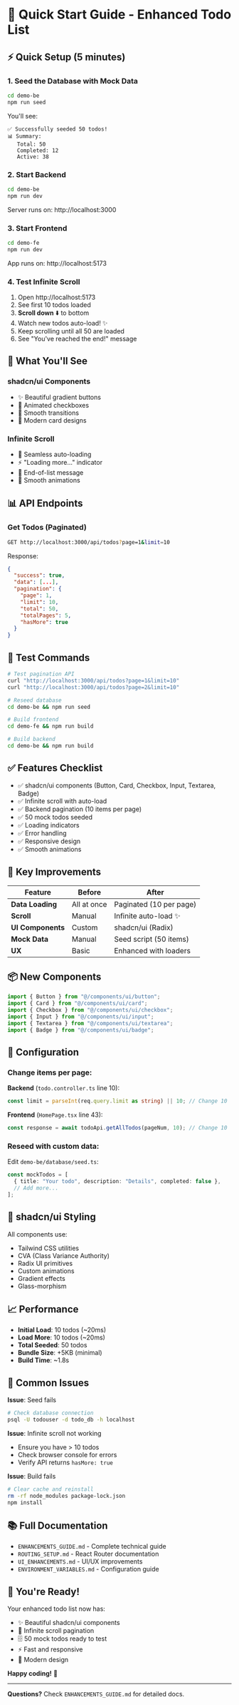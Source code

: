 # 🚀 Quick Start Guide - Enhanced Todo List

## ⚡ Quick Setup (5 minutes)

### 1. Seed the Database with Mock Data

```bash
cd demo-be
npm run seed
```

You'll see:
```
✅ Successfully seeded 50 todos!
📊 Summary:
   Total: 50
   Completed: 12
   Active: 38
```

### 2. Start Backend

```bash
cd demo-be
npm run dev
```

Server runs on: http://localhost:3000

### 3. Start Frontend

```bash
cd demo-fe
npm run dev
```

App runs on: http://localhost:5173

### 4. Test Infinite Scroll

1. Open http://localhost:5173
2. See first 10 todos loaded
3. **Scroll down** ⬇️ to bottom
4. Watch new todos auto-load! ✨
5. Keep scrolling until all 50 are loaded
6. See "You've reached the end!" message

## 🎨 What You'll See

### shadcn/ui Components
- ✨ Beautiful gradient buttons
- 🎯 Animated checkboxes
- 💫 Smooth transitions
- 🎨 Modern card designs

### Infinite Scroll
- 📜 Seamless auto-loading
- ⚡ "Loading more..." indicator
- 🎉 End-of-list message
- 🔄 Smooth animations

## 📊 API Endpoints

### Get Todos (Paginated)
```bash
GET http://localhost:3000/api/todos?page=1&limit=10
```

Response:
```json
{
  "success": true,
  "data": [...],
  "pagination": {
    "page": 1,
    "limit": 10,
    "total": 50,
    "totalPages": 5,
    "hasMore": true
  }
}
```

## 🧪 Test Commands

```bash
# Test pagination API
curl "http://localhost:3000/api/todos?page=1&limit=10"
curl "http://localhost:3000/api/todos?page=2&limit=10"

# Reseed database
cd demo-be && npm run seed

# Build frontend
cd demo-fe && npm run build

# Build backend
cd demo-be && npm run build
```

## ✅ Features Checklist

- ✅ shadcn/ui components (Button, Card, Checkbox, Input, Textarea, Badge)
- ✅ Infinite scroll with auto-load
- ✅ Backend pagination (10 items per page)
- ✅ 50 mock todos seeded
- ✅ Loading indicators
- ✅ Error handling
- ✅ Responsive design
- ✅ Smooth animations

## 🎯 Key Improvements

| Feature | Before | After |
|---------|--------|-------|
| **Data Loading** | All at once | Paginated (10 per page) |
| **Scroll** | Manual | Infinite auto-load ✨ |
| **UI Components** | Custom | shadcn/ui (Radix) |
| **Mock Data** | Manual | Seed script (50 items) |
| **UX** | Basic | Enhanced with loaders |

## 📦 New Components

```typescript
import { Button } from "@/components/ui/button";
import { Card } from "@/components/ui/card";
import { Checkbox } from "@/components/ui/checkbox";
import { Input } from "@/components/ui/input";
import { Textarea } from "@/components/ui/textarea";
import { Badge } from "@/components/ui/badge";
```

## 🔧 Configuration

### Change items per page:

**Backend** (`todo.controller.ts` line 10):
```typescript
const limit = parseInt(req.query.limit as string) || 10; // Change 10
```

**Frontend** (`HomePage.tsx` line 43):
```typescript
const response = await todoApi.getAllTodos(pageNum, 10); // Change 10
```

### Reseed with custom data:

Edit `demo-be/database/seed.ts`:
```typescript
const mockTodos = [
  { title: "Your todo", description: "Details", completed: false },
  // Add more...
];
```

## 🎨 shadcn/ui Styling

All components use:
- Tailwind CSS utilities
- CVA (Class Variance Authority)
- Radix UI primitives
- Custom animations
- Gradient effects
- Glass-morphism

## 📈 Performance

- **Initial Load**: 10 todos (~20ms)
- **Load More**: 10 todos (~20ms)
- **Total Seeded**: 50 todos
- **Bundle Size**: +5KB (minimal)
- **Build Time**: ~1.8s

## 🐛 Common Issues

**Issue**: Seed fails
```bash
# Check database connection
psql -U todouser -d todo_db -h localhost
```

**Issue**: Infinite scroll not working
- Ensure you have > 10 todos
- Check browser console for errors
- Verify API returns `hasMore: true`

**Issue**: Build fails
```bash
# Clear cache and reinstall
rm -rf node_modules package-lock.json
npm install
```

## 📚 Full Documentation

- `ENHANCEMENTS_GUIDE.md` - Complete technical guide
- `ROUTING_SETUP.md` - React Router documentation
- `UI_ENHANCEMENTS.md` - UI/UX improvements
- `ENVIRONMENT_VARIABLES.md` - Configuration guide

## 🎉 You're Ready!

Your enhanced todo list now has:
- ✨ Beautiful shadcn/ui components
- 📜 Infinite scroll pagination
- 🗄️ 50 mock todos ready to test
- ⚡ Fast and responsive
- 🎨 Modern design

**Happy coding!** 🚀

---

**Questions?** Check `ENHANCEMENTS_GUIDE.md` for detailed docs.

